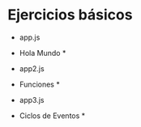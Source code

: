 # Ejercicios básicos

- app.js 
* Hola Mundo *
- app2.js
* Funciones *
- app3.js
* Ciclos de Eventos *


